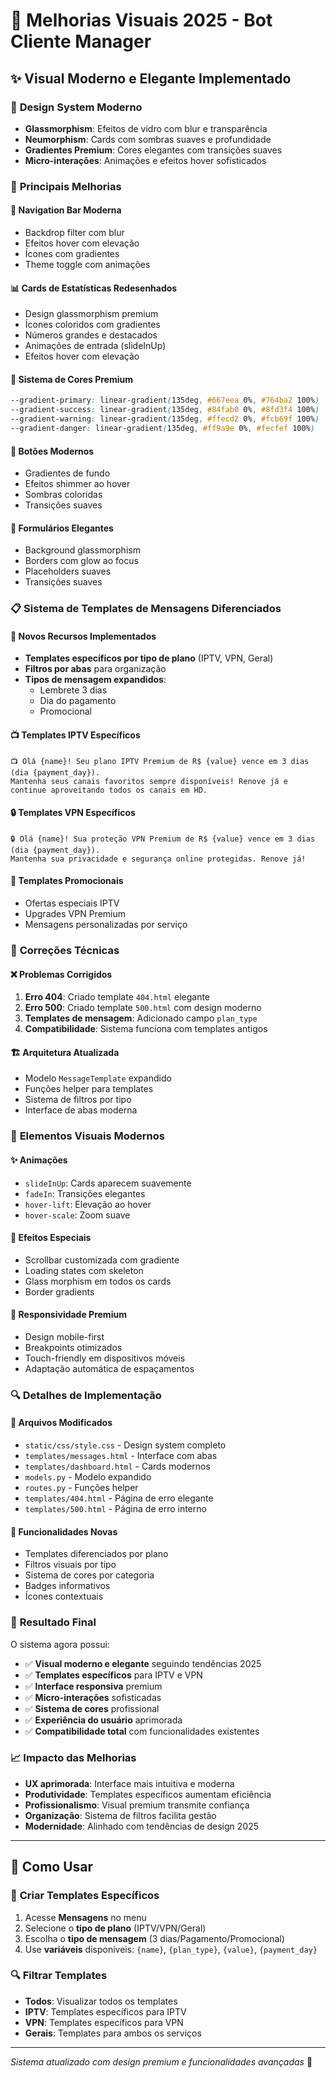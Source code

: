 # 🎨 Melhorias Visuais 2025 - Bot Cliente Manager

## ✨ Visual Moderno e Elegante Implementado

### 🚀 **Design System Moderno**
- **Glassmorphism**: Efeitos de vidro com blur e transparência
- **Neumorphism**: Cards com sombras suaves e profundidade
- **Gradientes Premium**: Cores elegantes com transições suaves
- **Micro-interações**: Animações e efeitos hover sofisticados

### 🎯 **Principais Melhorias**

#### 📱 **Navigation Bar Moderna**
- Backdrop filter com blur
- Efeitos hover com elevação
- Ícones com gradientes
- Theme toggle com animações

#### 📊 **Cards de Estatísticas Redesenhados**
- Design glassmorphism premium
- Ícones coloridos com gradientes
- Números grandes e destacados
- Animações de entrada (slideInUp)
- Efeitos hover com elevação

#### 🎨 **Sistema de Cores Premium**
```css
--gradient-primary: linear-gradient(135deg, #667eea 0%, #764ba2 100%)
--gradient-success: linear-gradient(135deg, #84fab0 0%, #8fd3f4 100%)
--gradient-warning: linear-gradient(135deg, #ffecd2 0%, #fcb69f 100%)
--gradient-danger: linear-gradient(135deg, #ff9a9e 0%, #fecfef 100%)
```

#### 🔧 **Botões Modernos**
- Gradientes de fundo
- Efeitos shimmer ao hover
- Sombras coloridas
- Transições suaves

#### 📝 **Formulários Elegantes**
- Background glassmorphism
- Borders com glow ao focus
- Placeholders suaves
- Transições suaves

### 📋 **Sistema de Templates de Mensagens Diferenciados**

#### 🎯 **Novos Recursos Implementados**
- **Templates específicos por tipo de plano** (IPTV, VPN, Geral)
- **Filtros por abas** para organização
- **Tipos de mensagem expandidos**:
  - Lembrete 3 dias
  - Dia do pagamento
  - Promocional

#### 📺 **Templates IPTV Específicos**
```
📺 Olá {name}! Seu plano IPTV Premium de R$ {value} vence em 3 dias (dia {payment_day}). 
Mantenha seus canais favoritos sempre disponíveis! Renove já e continue aproveitando todos os canais em HD.
```

#### 🔒 **Templates VPN Específicos**
```
🔒 Olá {name}! Sua proteção VPN Premium de R$ {value} vence em 3 dias (dia {payment_day}). 
Mantenha sua privacidade e segurança online protegidas. Renove já!
```

#### 🎉 **Templates Promocionais**
- Ofertas especiais IPTV
- Upgrades VPN Premium
- Mensagens personalizadas por serviço

### 🔧 **Correções Técnicas**

#### ❌ **Problemas Corrigidos**
1. **Erro 404**: Criado template `404.html` elegante
2. **Erro 500**: Criado template `500.html` com design moderno
3. **Templates de mensagem**: Adicionado campo `plan_type`
4. **Compatibilidade**: Sistema funciona com templates antigos

#### 🏗️ **Arquitetura Atualizada**
- Modelo `MessageTemplate` expandido
- Funções helper para templates
- Sistema de filtros por tipo
- Interface de abas moderna

### 🎨 **Elementos Visuais Modernos**

#### ✨ **Animações**
- `slideInUp`: Cards aparecem suavemente
- `fadeIn`: Transições elegantes
- `hover-lift`: Elevação ao hover
- `hover-scale`: Zoom suave

#### 🌈 **Efeitos Especiais**
- Scrollbar customizada com gradiente
- Loading states com skeleton
- Glass morphism em todos os cards
- Border gradients

#### 📱 **Responsividade Premium**
- Design mobile-first
- Breakpoints otimizados
- Touch-friendly em dispositivos móveis
- Adaptação automática de espaçamentos

### 🔍 **Detalhes de Implementação**

#### 📂 **Arquivos Modificados**
- `static/css/style.css` - Design system completo
- `templates/messages.html` - Interface com abas
- `templates/dashboard.html` - Cards modernos
- `models.py` - Modelo expandido
- `routes.py` - Funções helper
- `templates/404.html` - Página de erro elegante
- `templates/500.html` - Página de erro interno

#### 🎯 **Funcionalidades Novas**
- Templates diferenciados por plano
- Filtros visuais por tipo
- Sistema de cores por categoria
- Badges informativos
- Ícones contextuais

### 🚀 **Resultado Final**

O sistema agora possui:
- ✅ **Visual moderno e elegante** seguindo tendências 2025
- ✅ **Templates específicos** para IPTV e VPN
- ✅ **Interface responsiva** premium
- ✅ **Micro-interações** sofisticadas
- ✅ **Sistema de cores** profissional
- ✅ **Experiência do usuário** aprimorada
- ✅ **Compatibilidade total** com funcionalidades existentes

### 📈 **Impacto das Melhorias**
- **UX aprimorada**: Interface mais intuitiva e moderna
- **Produtividade**: Templates específicos aumentam eficiência
- **Profissionalismo**: Visual premium transmite confiança
- **Organização**: Sistema de filtros facilita gestão
- **Modernidade**: Alinhado com tendências de design 2025

---

## 🎯 **Como Usar**

### 📝 **Criar Templates Específicos**
1. Acesse **Mensagens** no menu
2. Selecione o **tipo de plano** (IPTV/VPN/Geral)
3. Escolha o **tipo de mensagem** (3 dias/Pagamento/Promocional)
4. Use **variáveis** disponíveis: `{name}`, `{plan_type}`, `{value}`, `{payment_day}`

### 🔍 **Filtrar Templates**
- **Todos**: Visualizar todos os templates
- **IPTV**: Templates específicos para IPTV
- **VPN**: Templates específicos para VPN
- **Gerais**: Templates para ambos os serviços

---

*Sistema atualizado com design premium e funcionalidades avançadas* 🚀
